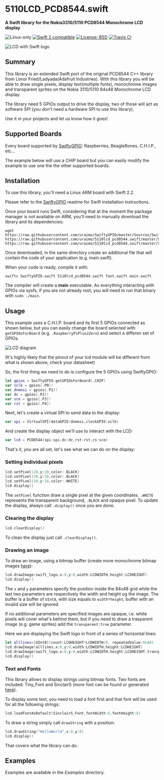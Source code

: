 # 5110LCD_PCD8544.swift

**A Swift library for the Nokia3310/5110 PCD8544 Monochrome LCD display**

<p>
<img src="https://img.shields.io/badge/os-linux-green.svg?style=flat" alt="Linux-only" />
<a href="https://developer.apple.com/swift"><img src="https://img.shields.io/badge/swift2-compatible-4BC51D.svg?style=flat" alt="Swift 2 compatible" /></a>
<a href="https://raw.githubusercontent.com/uraimo/5110lcd_pcd8544.swift/master/LICENSE"><img src="http://img.shields.io/badge/license-BSD-blue.svg?style=flat" alt="License: BSD" /></a>
<a href="https://travis-ci.org/uraimo/5110lcd_pcd8544.swift"><img src="https://travis-ci.org/uraimo/5110LCD_PCD8544.swift.svg" alt="Travis CI"></a>
</p>

![LCD with Swift logo](https://raw.githubusercontent.com/uraimo/5110lcd_pcd8544.swift/master/lcd.jpg)


## Summary

This library is an extended Swift port of the original PCD8544 C++ library from Limor Fried/Ladyada(Adafruit Industries).
With this library you will be able to draw single pixels, display text(multiple fonts), monochrome images and transparent sprites on the Nokia 3110/5110 84x48 Monochrome LCD display.  

The library need 5 GPIOs output to drive the display, two of those will act as software SPI (you don't need a hardware SPI to use this library).

Use it in your projects and let us know how it goes!

## Supported Boards

Every board supported by [SwiftyGPIO](https://github.com/uraimo/SwiftyGPIO): Raspberries, BeagleBones, C.H.I.P., etc...

The example below will use a CHIP board but you can easily modify the example to use one the the other supported boards.

## Installation

To use this library, you'll need a Linux ARM board with Swift 2.2.

Please refer to the [SwiftyGPIO](https://github.com/uraimo/SwiftyGPIO) readme for Swift installation instructions.

Once your board runs Swift, considering that at the moment the package manager is not available on ARM, you'll need to manually download the library and its dependencies: 

    wget https://raw.githubusercontent.com/uraimo/SwiftyGPIO/master/Sources/SwiftyGPIO.swift https://raw.githubusercontent.com/uraimo/5110lcd_pcd8544.swift/master/Sources/5110lcd_pcd8544.swift https://raw.githubusercontent.com/uraimo/5110lcd_pcd8544.swift/master/Sources/font.swift     

Once downloaded, in the same directory create an additional file that will contain the code of your application (e.g. main.swift). 

When your code is ready, compile it with:

    swiftc SwiftyGPIO.swift 5110lcd_pcd8544.swift font.swift main.swift

The compiler will create a **main** executable.
As everything interacting with GPIOs via sysfs, if you are not already root, you will need to run that binary with `sudo ./main`.

## Usage

This example uses a C.H.I.P. board and its first 5 GPIOs connected as shown below, but you can easily change the board selected with `getGPIOsForBoard` (e.g. `.RaspberryPiPlus2Zero`) and select a differen set of GPIOs. 

![LCD diagram](https://raw.githubusercontent.com/uraimo/5110lcd_pcd8544.swift/master/lcddiagram.png)

(It's highly likely that the pinout of your lcd module will be different from what is shown above, check your datasheet)

So, the first thing we need to do is configure the 5 GPIOs using SwiftyGPIO:

```swift
let gpios = SwiftyGPIO.getGPIOsForBoard(.CHIP)
var sclk = gpios[.P0]!
var dnmosi = gpios[.P1]!
var dc = gpios[.P2]!
var sce = gpios[.P3]!
var rst = gpios[.P4]!
```

Next, let's create a virtual SPI to send data to the display:

```swift
var spi = VirtualSPI(dataGPIO:dnmosi,clockGPIO:sclk)
```

And create the display object we'll use to interact with the LCD:

```swift
var lcd = PCD8544(spi:spi,dc:dc,rst:rst,cs:sce)
```

That's it, you are all set, let's see what we can do on the display: 

### Setting individual pixels

```swift
lcd.setPixel(20,y:20,color:.BLACK)
lcd.setPixel(30,y:30,color:.BLACK)
lcd.setPixel(10,y:10,color:.WHITE)
lcd.display()
```
The `setPixel` function draw a single pixel at the given coordinates. `.WHITE` represents the transparent background, `.BLACK` and opaque pixel.
To update the display, always call `.display()` once you are done. 


### Clearing the display

```swift
lcd.clearDisplay()
```
To clean the display just call `.clearDisplay()`.


### Drawing an image

To draw an image, using a bitmap buffer (create more monochrome bitmap images [here](http://www.rinkydinkelectronics.com/t_imageconverter_mono.php)):

```swift
lcd.drawImage(swift_logo,x:0,y:0,width:LCDWIDTH,height:LCDHEIGHT)
lcd.display()
```

The `x` and `y` parameters specify the position inside the 84x48 grid while the last two parameters are respectively the width and height og the image. The buffer is a buffer of `UInt8`, with size equals to `width*height`, buffer with an invalid size will be ignored.

If no additional parameters are specified images are opaque, i.e. white pixels will cover what's behind them, but if you need to draw a trasparent image (e.g. game sprites) add the `transparent:true` parameter.

Here we are displaying the Swift logo in front of a series of horizontal lines:
 
```swift
let alllines=[UInt8](count:LCDHEIGHT*LCDWIDTH/8, repeatedValue:0xAA)
lcd.drawImage(alllines,x:0,y:0,width:LCDWIDTH,height:LCDHEIGHT)
lcd.drawImage(swift_logo,x:0,y:0,width:LCDWIDTH,height:LCDHEIGHT,transparent:true)
lcd.display()
```

### Text and Fonts

This library allows to display strings using bitmap fonts. Two fonts are included: Tiny_Font and SinclairS (more font can be found or generated [here](http://www.rinkydinkelectronics.com/resources.php)).

To display some text, you need to load a font first and that font will be used for all the following strings: 

```swift
lcd.loadFontAsDefault(SinclairS_Font,fontWidth:8,fontHeight:8)
```

To draw a string simply call `drawString` with a position:

```swift
lcd.drawString("HelloWorld",x:0,y:0)
lcd.display()
```

That covers what the library can do.

## Examples

Examples are available in the *Examples* directory.

